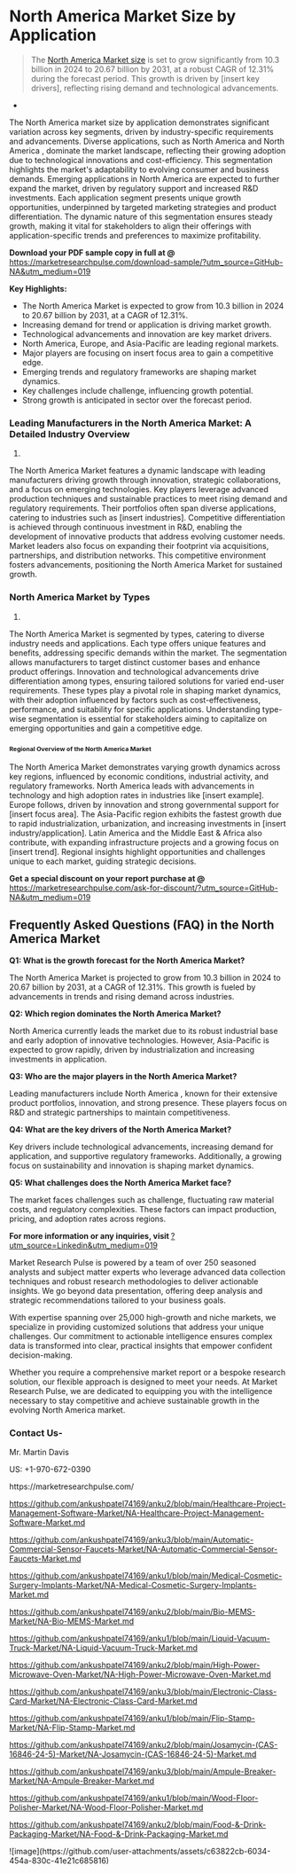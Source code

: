 <h1>North America  Market&nbsp;Size by Application</h1><blockquote><p>The <a href="https://marketresearchpulse.com/download-sample/?utm_source=GitHub-NA&amp;utm_medium=019">North America  Market size</a> is set to grow significantly from 10.3 billion in 2024 to 20.67 billion by 2031, at a robust CAGR of 12.31% during the forecast period. This growth is driven by [insert key drivers], reflecting rising demand and technological advancements.</p></blockquote><ul><li></li></ul><p>The North America  market size by application demonstrates significant variation across key segments, driven by industry-specific requirements and advancements. Diverse applications, such as North America  and North America , dominate the market landscape, reflecting their growing adoption due to technological innovations and cost-efficiency. This segmentation highlights the market's adaptability to evolving consumer and business demands. Emerging applications in North America  are expected to further expand the market, driven by regulatory support and increased R&D investments. Each application segment presents unique growth opportunities, underpinned by targeted marketing strategies and product differentiation. The dynamic nature of this segmentation ensures steady growth, making it vital for stakeholders to align their offerings with application-specific trends and preferences to maximize profitability.</p><p><strong>Download your PDF sample copy in full at @ </strong><a href="https://marketresearchpulse.com/download-sample/?utm_source=GitHub-NA&amp;utm_medium=019">https://marketresearchpulse.com/download-sample/?utm_source=GitHub-NA&amp;utm_medium=019</a></p><p><strong>Key Highlights: </strong></p><ul><li>The North America  Market is expected to grow from 10.3 billion in 2024 to 20.67 billion by 2031, at a CAGR of 12.31%.</li><li>Increasing demand for trend or application is driving market growth.</li><li>Technological advancements and innovation are key market drivers.</li><li>North America, Europe, and Asia-Pacific are leading regional markets.</li><li>Major players are focusing on insert focus area to gain a competitive edge.</li><li>Emerging trends and regulatory frameworks are shaping market dynamics.</li><li>Key challenges include challenge, influencing growth potential.</li><li>Strong growth is anticipated in sector over the forecast period.</li></ul><h3>Leading Manufacturers in the North America  Market: A Detailed Industry Overview</h3><ol><li></li></ol><div class="flex max-w-full flex-col flex-grow"><div class="min-h-8 text-message flex w-full flex-col items-end gap-2 whitespace-normal break-words [.text-message+&amp;]:mt-5" dir="auto" data-message-author-role="assistant" data-message-id="fd8432e4-4910-450d-b182-61b7bfb0a01f" data-message-model-slug="gpt-4o"><div class="flex w-full flex-col gap-1 empty:hidden first:pt-[3px]"><div class="markdown prose w-full break-words dark:prose-invert light"><p>The North America  Market features a dynamic landscape with leading manufacturers driving growth through innovation, strategic collaborations, and a focus on emerging technologies. Key players leverage advanced production techniques and sustainable practices to meet rising demand and regulatory requirements. Their portfolios often span diverse applications, catering to industries such as [insert industries]. Competitive differentiation is achieved through continuous investment in R&amp;D, enabling the development of innovative products that address evolving customer needs. Market leaders also focus on expanding their footprint via acquisitions, partnerships, and distribution networks. This competitive environment fosters advancements, positioning the North America  Market for sustained growth.</p></div></div></div></div><h3>North America  Market by Types</h3><ol><li></li></ol><div class="flex max-w-full flex-col flex-grow"><div class="min-h-8 text-message flex w-full flex-col items-end gap-2 whitespace-normal break-words [.text-message+&amp;]:mt-5" dir="auto" data-message-author-role="assistant" data-message-id="084470be-0bb7-4664-bddf-5156b4f41249" data-message-model-slug="gpt-4o-mini"><div class="flex w-full flex-col gap-1 empty:hidden first:pt-[3px]"><div class="markdown prose w-full break-words dark:prose-invert light"><p>The North America  Market is segmented by types, catering to diverse industry needs and applications. Each type offers unique features and benefits, addressing specific demands within the market. The segmentation allows manufacturers to target distinct customer bases and enhance product offerings. Innovation and technological advancements drive differentiation among types, ensuring tailored solutions for varied end-user requirements. These types play a pivotal role in shaping market dynamics, with their adoption influenced by factors such as cost-effectiveness, performance, and suitability for specific applications. Understanding type-wise segmentation is essential for stakeholders aiming to capitalize on emerging opportunities and gain a competitive edge.</p></div></div></div></div><h3><span style="font-size: 11px;">Regional Overview of the North America  Market</span></h3><div class="flex max-w-full flex-col flex-grow"><div class="min-h-8 text-message flex w-full flex-col items-end gap-2 whitespace-normal break-words [.text-message+&amp;]:mt-5" dir="auto" data-message-author-role="assistant" data-message-id="e9038762-ce64-4e30-91c9-9bd413514231" data-message-model-slug="gpt-4o-mini"><div class="flex w-full flex-col gap-1 empty:hidden first:pt-[3px]"><div class="markdown prose w-full break-words dark:prose-invert light"><p>The North America  Market demonstrates varying growth dynamics across key regions, influenced by economic conditions, industrial activity, and regulatory frameworks. North America leads with advancements in technology and high adoption rates in industries like [insert example]. Europe follows, driven by innovation and strong governmental support for [insert focus area]. The Asia-Pacific region exhibits the fastest growth due to rapid industrialization, urbanization, and increasing investments in [insert industry/application]. Latin America and the Middle East &amp; Africa also contribute, with expanding infrastructure projects and a growing focus on [insert trend]. Regional insights highlight opportunities and challenges unique to each market, guiding strategic decisions.</p></div></div></div></div><p><strong>Get a special discount on your report purchase at @ </strong><a href="https://marketresearchpulse.com/ask-for-discount/?utm_source=GitHub-NA&amp;utm_medium=019">https://marketresearchpulse.com/ask-for-discount/?utm_source=GitHub-NA&amp;utm_medium=019</a></p><h2>Frequently Asked Questions (FAQ) in the North America  Market</h2><p><strong>Q1: What is the growth forecast for the North America  Market?</strong></p><p>The North America  Market is projected to grow from 10.3 billion in 2024 to 20.67 billion by 2031, at a CAGR of 12.31%. This growth is fueled by advancements in trends and rising demand across industries.</p><p><strong>Q2: Which region dominates the North America  Market?</strong></p><p>North America currently leads the market due to its robust industrial base and early adoption of innovative technologies. However, Asia-Pacific is expected to grow rapidly, driven by industrialization and increasing investments in application.</p><p><strong>Q3: Who are the major players in the North America  Market?</strong></p><p>Leading manufacturers include North America , known for their extensive product portfolios, innovation, and strong presence. These players focus on R&amp;D and strategic partnerships to maintain competitiveness.</p><p><strong>Q4: What are the key drivers of the North America  Market?</strong></p><p>Key drivers include technological advancements, increasing demand for application, and supportive regulatory frameworks. Additionally, a growing focus on sustainability and innovation is shaping market dynamics.</p><p><strong>Q5: What challenges does the North America  Market face?</strong></p><p>The market faces challenges such as challenge, fluctuating raw material costs, and regulatory complexities. These factors can impact production, pricing, and adoption rates across regions.</p><p><strong>For more information or any inquiries, visit&nbsp;</strong><a href="?utm_source=Linkedin&utm_medium=019">?utm_source=Linkedin&utm_medium=019</a></p><p>Market Research Pulse is powered by a team of over 250 seasoned analysts and subject matter experts who leverage advanced data collection techniques and robust research methodologies to deliver actionable insights. We go beyond data presentation, offering deep analysis and strategic recommendations tailored to your business goals.</p><p>With expertise spanning over 25,000 high-growth and niche markets, we specialize in providing customized solutions that address your unique challenges. Our commitment to actionable intelligence ensures complex data is transformed into clear, practical insights that empower confident decision-making.</p><p>Whether you require a comprehensive market report or a bespoke research solution, our flexible approach is designed to meet your needs. At Market Research Pulse, we are dedicated to equipping you with the intelligence necessary to stay competitive and achieve sustainable growth in the evolving North America  market.</p><h3><strong>Contact Us-</strong></h3><p>Mr. Martin Davis</p><p>US: +1-970-672-0390</p><p>https://marketresearchpulse.com/</p><p><a href="https://github.com/ankushpatel74169/anku2/blob/main/Healthcare-Project-Management-Software-Market/NA-Healthcare-Project-Management-Software-Market.md">https://github.com/ankushpatel74169/anku2/blob/main/Healthcare-Project-Management-Software-Market/NA-Healthcare-Project-Management-Software-Market.md</a></p><p><a href="https://github.com/ankushpatel74169/anku3/blob/main/Automatic-Commercial-Sensor-Faucets-Market/NA-Automatic-Commercial-Sensor-Faucets-Market.md">https://github.com/ankushpatel74169/anku3/blob/main/Automatic-Commercial-Sensor-Faucets-Market/NA-Automatic-Commercial-Sensor-Faucets-Market.md</a></p><p><a href="https://github.com/ankushpatel74169/anku1/blob/main/Medical-Cosmetic-Surgery-Implants-Market/NA-Medical-Cosmetic-Surgery-Implants-Market.md">https://github.com/ankushpatel74169/anku1/blob/main/Medical-Cosmetic-Surgery-Implants-Market/NA-Medical-Cosmetic-Surgery-Implants-Market.md</a></p><p><a href="https://github.com/ankushpatel74169/anku2/blob/main/Bio-MEMS-Market/NA-Bio-MEMS-Market.md">https://github.com/ankushpatel74169/anku2/blob/main/Bio-MEMS-Market/NA-Bio-MEMS-Market.md</a></p><p><a href="https://github.com/ankushpatel74169/anku1/blob/main/Liquid-Vacuum-Truck-Market/NA-Liquid-Vacuum-Truck-Market.md">https://github.com/ankushpatel74169/anku1/blob/main/Liquid-Vacuum-Truck-Market/NA-Liquid-Vacuum-Truck-Market.md</a></p><p><a href="https://github.com/ankushpatel74169/anku2/blob/main/High-Power-Microwave-Oven-Market/NA-High-Power-Microwave-Oven-Market.md">https://github.com/ankushpatel74169/anku2/blob/main/High-Power-Microwave-Oven-Market/NA-High-Power-Microwave-Oven-Market.md</a></p><p><a href="https://github.com/ankushpatel74169/anku3/blob/main/Electronic-Class-Card-Market/NA-Electronic-Class-Card-Market.md">https://github.com/ankushpatel74169/anku3/blob/main/Electronic-Class-Card-Market/NA-Electronic-Class-Card-Market.md</a></p><p><a href="https://github.com/ankushpatel74169/anku1/blob/main/Flip-Stamp-Market/NA-Flip-Stamp-Market.md">https://github.com/ankushpatel74169/anku1/blob/main/Flip-Stamp-Market/NA-Flip-Stamp-Market.md</a></p><p><a href="https://github.com/ankushpatel74169/anku2/blob/main/Josamycin-(CAS-16846-24-5)-Market/NA-Josamycin-(CAS-16846-24-5)-Market.md">https://github.com/ankushpatel74169/anku2/blob/main/Josamycin-(CAS-16846-24-5)-Market/NA-Josamycin-(CAS-16846-24-5)-Market.md</a></p><p><a href="https://github.com/ankushpatel74169/anku3/blob/main/Ampule-Breaker-Market/NA-Ampule-Breaker-Market.md">https://github.com/ankushpatel74169/anku3/blob/main/Ampule-Breaker-Market/NA-Ampule-Breaker-Market.md</a></p><p><a href="https://github.com/ankushpatel74169/anku1/blob/main/Wood-Floor-Polisher-Market/NA-Wood-Floor-Polisher-Market.md">https://github.com/ankushpatel74169/anku1/blob/main/Wood-Floor-Polisher-Market/NA-Wood-Floor-Polisher-Market.md</a></p><p><a href="https://github.com/ankushpatel74169/anku2/blob/main/Food-&-Drink-Packaging-Market/NA-Food-&-Drink-Packaging-Market.md">https://github.com/ankushpatel74169/anku2/blob/main/Food-&-Drink-Packaging-Market/NA-Food-&-Drink-Packaging-Market.md</a></p>
![image](https://github.com/user-attachments/assets/c63822cb-6034-454a-830c-41e21c685816)

